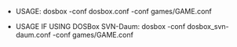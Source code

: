 - USAGE:
dosbox -conf dosbox.conf -conf games/GAME.conf

- USAGE IF USING DOSBox SVN-Daum:
dosbox -conf dosbox_svn-daum.conf -conf games/GAME.conf


